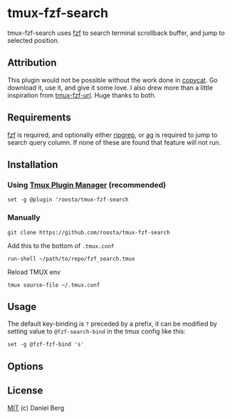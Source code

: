 # tmux-fzf-search

tmux-fzf-search uses [fzf](https://github.com/junegunn/fzf) to search terminal scrollback buffer, and jump to selected position.

<!-- ![](preview.gif) -->

## Attribution
This plugin would not be possible without the work done in
[copycat](https://github.com/tmux-plugins/tmux-copycat). Go download
it, use it, and give it some love. I also drew more than a little
inspiration from
[tmux-fzf-url](https://github.com/wfxr/tmux-fzf-url). Huge thanks to
both.

## Requirements
[fzf](https://github.com/junegunn/fzf) is required, and optionally
either [ripgrep](https://github.com/BurntSushi/ripgrep), or
[ag](https://github.com/ggreer/the_silver_searcher) is required to
jump to search query column. If none of these are found that feature
will not run.

## Installation

### Using [Tmux Plugin Manager](https://github.com/tmux-plugins/tpm) (recommended)

```
set -g @plugin 'roosta/tmux-fzf-search
```

### Manually
```shell
git clone https://github.com/roosta/tmux-fzf-search
```

Add this to the bottom of `.tmux.conf`
```
run-shell ~/path/to/repo/fzf_search.tmux
```

Reload TMUX env
```shell
tmux source-file ~/.tmux.conf
```

## Usage

The default key-binding is `?` preceded by a prefix, it can be modified by
setting value to `@fzf-search-bind` in the tmux config like this:

``` tmux
set -g @fzf-fzf-bind 's'
```

## Options

## License

[MIT](https://wfxr.mit-license.org/2018) (c) Daniel Berg
